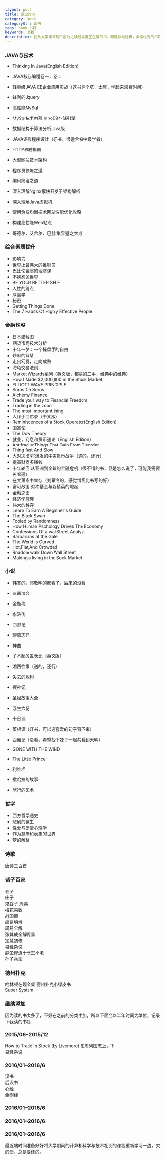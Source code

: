 ```yaml
---
layout: post
title: 读过的书
category: book
categoryStr: 读书 
tags: book 书籍
keywords: 书籍
description: 我从大学毕业到目前为之读过或者正在读的书，都是非常经典，非常优秀的书籍。
---
```


### JAVA与技术

* Thinking In Java(English Edition)		  
* JAVA核心编程卷一，卷二		  
* 轻量级JAVA EE企业应用实战（这书是个坑，太厚，学起来浪费时间）		
* 锋利的Jquery		
* 高性能MySql		
* MySql技术内幕:InnoDB存储引擎		
* 数据结构于算法分析:java版		
* JAVA语言程序设计（好书，很适合初中级学者）		
* HTTP权威指南		
* 大型网站技术架构		
* 程序员修炼之道		
* 编码简洁之道		
* 深入理解Nginx模块开发于架构解析		
* 深入理解Java虚拟机		

* 使用负载均衡技术网站性能优化攻略		
* 构建高性能Web站点		
* 哥德尔、艾舍尔、巴赫:集异璧之大成		

### 综合素质提升

* 影响力		
* 世界上最伟大的推销员		
* 巴比伦富翁的理财课		
* 不抱怨的世界		
* BE YOUR BETTER SELF		
* 人性的弱点		
* 厚黑学		
* 秘密		
* Getting Things Done		
* The 7 Habits Of Highly Effective People		



### 金融炒股

* 日本蜡烛图		
* 期货市场技术分析		
* 十年一梦：一个操盘手的自白		
* 炒股的智慧		
* 走出幻觉，走向成熟		
* 海龟交易法则		
* Market Wizards系列（英文版，都买的二手，经典中的经典）		
* How I Made $2,000,000 in the Stock Market		
* ELLIOTT WAVE PRINCIPLE		
* Soros On Soros		
* Alchemy Finance		
* Trade your way to Financial Freedom		
* Trading in the zoon		
* The most important thing		
* 大怍手回忆录（中文版）		
* Reminiscences of a Stock Operator(English Edition)		
* 国富论		
* The Dow Theory		
* 就业，利息和货币通论（English Edition）		
* Antifragile:Things That Gain From Disorder		
* Thing fast And Slow		
* 大对决:即将爆发的中美货币战争（送的，还行）		
* 提高财商多赚钱		
* 十年轮回:从亚洲到全球的金融危机（很不错的书，但是怎么说了，可能我需要再看遍）		
* 在大萧条中幸存（刘军洛的，感觉博客比书写的好）		
* 富可敌国:对冲基金与新精英的崛起		
* 金融之王	
* 经济学原理		
* 伟大的博弈		
* Learn To Earn A Beginner's Guide		
* The Black Swan		
* Fooled by Randomness		
* How Human Pschology Drives The Economy		
* Confessions Of a wallStreet Analyst		
* Barbarians at the Gate		
* The World is Curved		
* Hot,Flat,And Crowded		
* Rnadom walk Down Wall Street		
* Making a living in the Sock Market		


### 小说


* 韩寒的，郭敬明的都看了，后来的没看		
* 三国演义		
* 金瓶梅		
* 水浒传		
* 西游记		
* 聊斋志异		
* 神曲		


* 了不起的盖茨比（英文版）		
* 湘西往事（送的，还行）		
* 失去的胜利		
* 搜神记		
* 圣经故事大全		
* 浮生六记		
* 十日谈		
* 菜根谭（好书，可以选喜爱的句子背下来）		
* 西厢记（没看，希望找个妹子一起共看到天明）		
* GONE WITH THE WIND		
* The Little Prince		
* 利维坦		
* 撒哈拉的故事		
* 旅行的艺术		



### 哲学

* 西方哲学通史		
* 悲剧的诞生		
* 性爱与爱情心理学		
* 作为意志和表象的世界		
* 梦的解析		





### 诗歌

	
唐诗三百首	


### 诸子百家


老子	
庄子	
鬼谷子	
周易	
梅花易数		
战国策		
周易明辨		
周易全解		
张其成全解周易		
定慧初修		
易经杂说		
静坐修道于长生不老		
孙子兵法		


### 德州扑克

哈林顿在现金桌
德州扑克小绿皮书		
Super System		

### 继续添加
因为读的书太多了，不好在之前的分类中加，所以下面会以半年时间为单位，记录下我读的书籍

### 2015/06~2015/12
How to Trade in Stock (by Livemore)
东周列国志上，下		
易经杂说		

### 2016/01~2016/6
汉书		
后汉书		
心经		
金刚经		


### 2016/01~2016/6



### 2016/01~2016/6



### 2016/01~2016/6
最近端时间准备好好将大学期间的计算机科学与技术相关的课程重新学习一边，欠的债，总是要还的。
